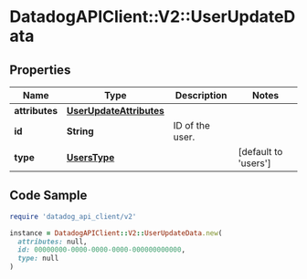 # DatadogAPIClient::V2::UserUpdateData

## Properties

| Name | Type | Description | Notes |
| ---- | ---- | ----------- | ----- |
| **attributes** | [**UserUpdateAttributes**](UserUpdateAttributes.md) |  |  |
| **id** | **String** | ID of the user. |  |
| **type** | [**UsersType**](UsersType.md) |  | [default to &#39;users&#39;] |

## Code Sample

```ruby
require 'datadog_api_client/v2'

instance = DatadogAPIClient::V2::UserUpdateData.new(
  attributes: null,
  id: 00000000-0000-0000-0000-000000000000,
  type: null
)
```

